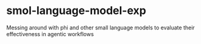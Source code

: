 # smol-language-model-exp
Messing around with phi and other small language models to evaluate their effectiveness in agentic workflows
